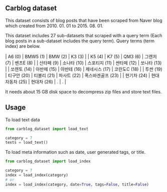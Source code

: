 ## Carblog dataset

This dataset consists of blog posts that have been scraped from Naver blog which created from 2010. 01. 01 to 2015. 08. 01.

This dataset includes 27 sub-datasets that scraped with a query term (Each blog posts in a sub-dataset includes the query term). Query terms (term index) are below.

| A6 (0) | BMW5 (1) | BMW (2) | K3 (3) |
| K5 (4) | K7 (5) | QM3 (6) | 그랜저 (7) | 벤츠E (8) |
| 산타페 (9) | 소나타 (10) | 스포티지 (11) | 싼타페 (12) | 쏘나타 (13) |
| 쏘렌토 (14) | 아반떼 (15) | 아반테 (16) | 제네시스 (17) | 코란도C (18) |
| 투싼 (19) | 티구안 (20) | 티볼리 (21) | 파사트 (22) | 폭스바겐골프 (23) |
| 현기차 (24) | 현대자동차 (25) | 현대차 (26) | . | . |

It needs about 15 GB disk space to decompress zip files and store text files.

## Usage

To load text data

```python
from carblog_dataset import load_text

category = 7
texts = load_text()
```

To load meta information such as date, user generated tags, or title.

```python
from carblog_dataset import load_index

category = 7
index = load_index(category)
# or
index = load_index(category, date=True, tags=False, title=False)
```
